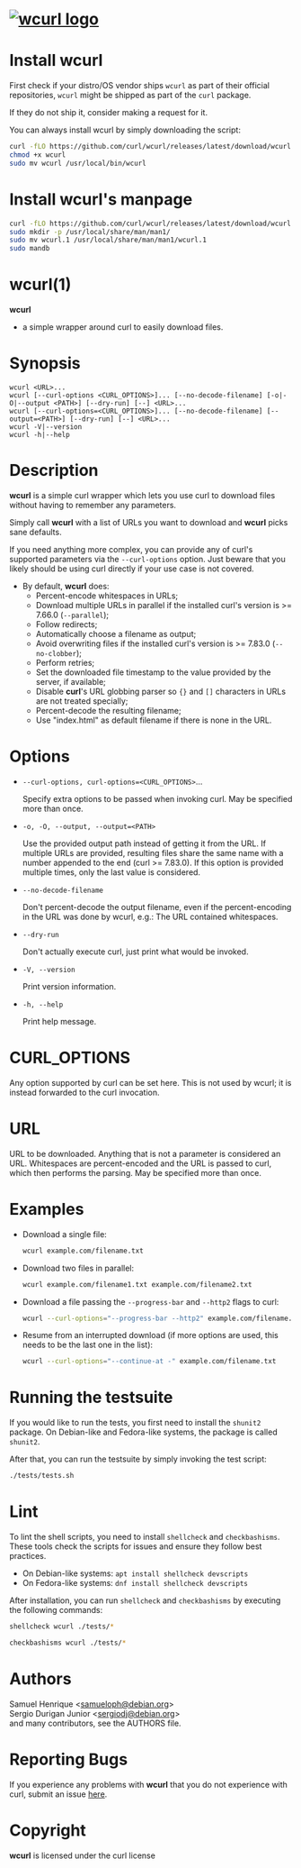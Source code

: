 <!--
Copyright (C) Samuel Henrique <samueloph@debian.org>, Sergio Durigan
Junior <sergiodj@debian.org> and many contributors, see the AUTHORS
file.

SPDX-License-Identifier: curl
-->

# [![wcurl logo](https://curl.se/logo/wcurl-logo.svg)](https://curl.se/wcurl)

# Install wcurl

First check if your distro/OS vendor ships `wcurl` as part of their official
repositories, `wcurl` might be shipped as part of the `curl` package.

If they do not ship it, consider making a request for it.

You can always install wcurl by simply downloading the script:

```sh
curl -fLO https://github.com/curl/wcurl/releases/latest/download/wcurl
chmod +x wcurl
sudo mv wcurl /usr/local/bin/wcurl
```

# Install wcurl's manpage

```sh
curl -fLO https://github.com/curl/wcurl/releases/latest/download/wcurl.1
sudo mkdir -p /usr/local/share/man/man1/
sudo mv wcurl.1 /usr/local/share/man/man1/wcurl.1
sudo mandb
```

# wcurl(1)

**wcurl**

* a simple wrapper around curl to easily download files.

# Synopsis

```text
wcurl <URL>...
wcurl [--curl-options <CURL_OPTIONS>]... [--no-decode-filename] [-o|-O|--output <PATH>] [--dry-run] [--] <URL>...
wcurl [--curl-options=<CURL_OPTIONS>]... [--no-decode-filename] [--output=<PATH>] [--dry-run] [--] <URL>...
wcurl -V|--version
wcurl -h|--help
```

# Description

**wcurl** is a simple curl wrapper which lets you use curl to download files
without having to remember any parameters.

Simply call **wcurl** with a list of URLs you want to download and **wcurl** picks
sane defaults.

If you need anything more complex, you can provide any of curl's supported
parameters via the `--curl-options` option. Just beware that you likely
should be using curl directly if your use case is not covered.

* By default, **wcurl** does:
  * Percent-encode whitespaces in URLs;
  * Download multiple URLs in parallel if the installed curl's version is >= 7.66.0 (`--parallel`);
  * Follow redirects;
  * Automatically choose a filename as output;
  * Avoid overwriting files if the installed curl's version is >= 7.83.0 (`--no-clobber`);
  * Perform retries;
  * Set the downloaded file timestamp to the value provided by the server, if available;
  * Disable **curl**'s URL globbing parser so `{}` and `[]` characters in URLs are not treated specially;
  * Percent-decode the resulting filename;
  * Use "index.html" as default filename if there is none in the URL.

# Options

* `--curl-options, curl-options=<CURL_OPTIONS>`...

  Specify extra options to be passed when invoking curl. May be specified more than once.

* `-o, -O, --output, --output=<PATH>`

  Use the provided output path instead of getting it from the URL. If multiple
  URLs are provided, resulting files share the same name with a number appended to
  the end (curl >= 7.83.0). If this option is provided multiple times, only the
  last value is considered.

* `--no-decode-filename`

  Don't percent-decode the output filename, even if the percent-encoding in the
  URL was done by wcurl, e.g.: The URL contained whitespaces.

* `--dry-run`

  Don't actually execute curl, just print what would be invoked.

* `-V, --version`

  Print version information.

* `-h, --help`

  Print help message.

# CURL_OPTIONS

Any option supported by curl can be set here. This is not used by wcurl; it is
instead forwarded to the curl invocation.

# URL

URL to be downloaded. Anything that is not a parameter is considered
an URL. Whitespaces are percent-encoded and the URL is passed to curl, which
then performs the parsing. May be specified more than once.

# Examples

* Download a single file:

  ```sh
  wcurl example.com/filename.txt
  ```

* Download two files in parallel:

  ```sh
  wcurl example.com/filename1.txt example.com/filename2.txt
  ```

* Download a file passing the `--progress-bar` and `--http2` flags to curl:

  ```sh
  wcurl --curl-options="--progress-bar --http2" example.com/filename.txt
  ```

* Resume from an interrupted download (if more options are used, this needs to be the last one in the list):

  ```sh
  wcurl --curl-options="--continue-at -" example.com/filename.txt
  ```

# Running the testsuite

If you would like to run the tests, you first need to install the
`shunit2` package.  On Debian-like and Fedora-like systems, the
package is called `shunit2`.

After that, you can run the testsuite by simply invoking the test
script:

```sh
./tests/tests.sh
```

# Lint

To lint the shell scripts, you need to install `shellcheck` and `checkbashisms`. These tools check the scripts for issues and ensure they follow best practices.

* On Debian-like systems: `apt install shellcheck devscripts`
* On Fedora-like systems: `dnf install shellcheck devscripts`

After installation, you can run `shellcheck` and `checkbashisms` by executing the following commands:

```sh
shellcheck wcurl ./tests/*

checkbashisms wcurl ./tests/*
```

# Authors

Samuel Henrique &lt;[samueloph@debian.org](mailto:samueloph@debian.org)&gt;  
Sergio Durigan Junior &lt;[sergiodj@debian.org](mailto:sergiodj@debian.org)&gt;  
and many contributors, see the AUTHORS file.

# Reporting Bugs

If you experience any problems with **wcurl** that you do not experience with curl,
submit an issue [here](https://github.com/curl/wcurl/issues).

# Copyright

**wcurl** is licensed under the curl license

